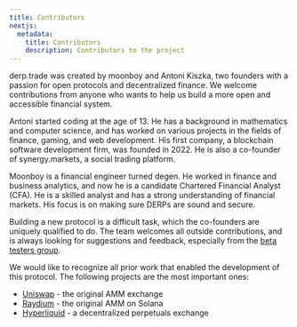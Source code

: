 ```yaml
---
title: Contributors
nextjs:
  metadata:
    title: Contributors
    description: Contributors to the project
---
```


derp.trade was created by moonboy and Antoni Kiszka, two founders with a passion for open protocols and decentralized finance. We welcome contributions from anyone who wants to help us build a more open and accessible financial system.

Antoni started coding at the age of 13. He has a background in mathematics and computer science, and has worked on various projects in the fields of finance, gaming, and web development. His first company, a blockchain software development firm, was founded in 2022. He is also a co-founder of synergy.markets, a social trading platform. 

Moonboy is a financial engineer turned degen. He worked in finance and business analytics, and now he is a candidate Chartered Financial Analyst (CFA). He is a skilled analyst and has a strong understanding of financial markets. His focus is on making sure DERPs are sound and secure.

Building a new protocol is a difficult task, which the co-founders are uniquely qualified to do. The team welcomes all outside contributions, and is always looking for suggestions and feedback, especially from the [beta testers group](https://t.me/derpsbeta).

We would like to recognize all prior work that enabled the development of this protocol. The following projects are the most important ones:
- [Uniswap](https://uniswap.org/) - the original AMM exchange
- [Raydium](https://raydium.io/) - the original AMM on Solana
- [Hyperliquid](https://hyperfoundation.org/) - a decentralized perpetuals exchange